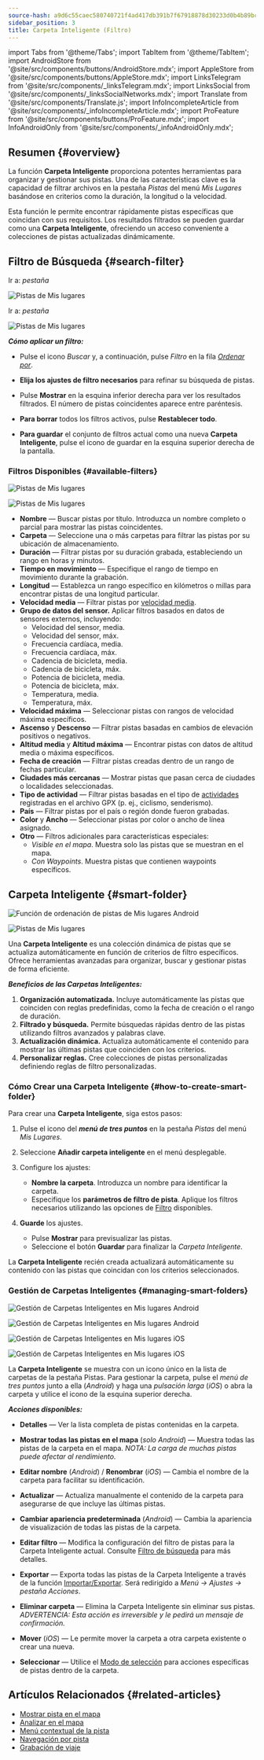 ```yaml
---
source-hash: a9d6c55caec580740721f4ad417db391b7f67918878d30233d0b4b89bc3ee9d5
sidebar_position: 3
title: Carpeta Inteligente (Filtro)
---
```

import Tabs from '@theme/Tabs';
import TabItem from '@theme/TabItem';
import AndroidStore from '@site/src/components/buttons/AndroidStore.mdx';
import AppleStore from '@site/src/components/buttons/AppleStore.mdx';
import LinksTelegram from '@site/src/components/_linksTelegram.mdx';
import LinksSocial from '@site/src/components/_linksSocialNetworks.mdx';
import Translate from '@site/src/components/Translate.js';
import InfoIncompleteArticle from '@site/src/components/_infoIncompleteArticle.mdx';
import ProFeature from '@site/src/components/buttons/ProFeature.mdx';
import InfoAndroidOnly from '@site/src/components/_infoAndroidOnly.mdx';



## Resumen {#overview}

La función **Carpeta Inteligente** proporciona potentes herramientas para organizar y gestionar sus pistas. Una de las características clave es la capacidad de filtrar archivos en la pestaña *Pistas* del menú *Mis Lugares* basándose en criterios como la duración, la longitud o la velocidad.

Esta función le permite encontrar rápidamente pistas específicas que coincidan con sus requisitos. Los resultados filtrados se pueden guardar como una **Carpeta Inteligente**, ofreciendo un acceso conveniente a colecciones de pistas actualizadas dinámicamente.


## Filtro de Búsqueda {#search-filter}

<Tabs groupId="operating-systems" queryString="current-os">

<TabItem value="android" label="Android">

Ir a: *pestaña <Translate android="true" ids="shared_string_menu,shared_string_my_places,shared_string_gpx_files"/>*

![Pistas de Mis lugares](@site/static/img/personal/tracks/my_places_tracks_filter_2_andr.png)

</TabItem>

<TabItem value="ios" label="iOS">

Ir a: *pestaña <Translate ios="true" ids="shared_string_menu,shared_string_my_places,shared_string_gpx_tracks"/>*

![Pistas de Mis lugares](@site/static/img/personal/tracks/my_places_tracks_filter_ios.png)

</TabItem>

</Tabs>

***Cómo aplicar un filtro:***

- Pulse el icono *Buscar* y, a continuación, pulse *Filtro* en la fila [*Ordenar por*](./manage-tracks.md#sort-by).

- **Elija los ajustes de filtro necesarios** para refinar su búsqueda de pistas.

- Pulse **Mostrar** en la esquina inferior derecha para ver los resultados filtrados. El número de pistas coincidentes aparece entre paréntesis.

- **Para borrar** todos los filtros activos, pulse **Restablecer todo**.

- **Para guardar** el conjunto de filtros actual como una nueva **Carpeta Inteligente**, pulse el icono de guardar en la esquina superior derecha de la pantalla.


### Filtros Disponibles {#available-filters}

<Tabs groupId="operating-systems" queryString="current-os">

<TabItem value="android" label="Android">

![Pistas de Mis lugares](@site/static/img/personal/tracks/my_places_tracks_filter_andr.png)

</TabItem>

<TabItem value="ios" label="iOS">

![Pistas de Mis lugares](@site/static/img/personal/tracks/my_places_tracks_filter_2_ios.png)

</TabItem>

</Tabs>

- **Nombre** — Buscar pistas por título. Introduzca un nombre completo o parcial para mostrar las pistas coincidentes.
- **Carpeta** — Seleccione una o más carpetas para filtrar las pistas por su ubicación de almacenamiento.
- **Duración** — Filtrar pistas por su duración grabada, estableciendo un rango en horas y minutos.
- **Tiempo en movimiento** — Especifique el rango de tiempo en movimiento durante la grabación.
- **Longitud** — Establezca un rango específico en kilómetros o millas para encontrar pistas de una longitud particular.
- **Velocidad media** — Filtrar pistas por [velocidad media](../../widgets/info-widgets.md#average-speed).
- **Grupo de datos del sensor.**
    Aplicar filtros basados en datos de sensores externos, incluyendo:
    - Velocidad del sensor, media.
    - Velocidad del sensor, máx.
    - Frecuencia cardíaca, media.
    - Frecuencia cardíaca, máx.
    - Cadencia de bicicleta, media.
    - Cadencia de bicicleta, máx.
    - Potencia de bicicleta, media.
    - Potencia de bicicleta, máx.
    - Temperatura, media.
    - Temperatura, máx.
- **Velocidad máxima** — Seleccionar pistas con rangos de velocidad máxima específicos.
- **Ascenso** y **Descenso** — Filtrar pistas basadas en cambios de elevación positivos o negativos.
- **Altitud media** y **Altitud máxima** — Encontrar pistas con datos de altitud media o máxima específicos.
- **Fecha de creación** — Filtrar pistas creadas dentro de un rango de fechas particular.
- **Ciudades más cercanas** — Mostrar pistas que pasan cerca de ciudades o localidades seleccionadas.
- **Tipo de actividad** — Filtrar pistas basadas en el tipo de [actividades](../../map/tracks/track-context-menu.md#ttrack-activity-type) registradas en el archivo GPX (p. ej., ciclismo, senderismo).
- **País** — Filtrar pistas por el país o región donde fueron grabadas.
- **Color** y **Ancho** — Seleccionar pistas por color o ancho de línea asignado.
- **Otro** — Filtros adicionales para características especiales:
    - *Visible en el mapa*. Muestra solo las pistas que se muestran en el mapa.
    - *Con Waypoints*. Muestra pistas que contienen waypoints específicos.


## Carpeta Inteligente {#smart-folder}

<Tabs groupId="operating-systems" queryString="current-os">

<TabItem value="android" label="Android">

![Función de ordenación de pistas de Mis lugares Android](@site/static/img/personal/tracks/my_places_smart_folder_andr.png)

</TabItem>

<TabItem value="ios" label="iOS">

![Pistas de Mis lugares](@site/static/img/personal/tracks/my_places_smart_folder_ios.png)

</TabItem>

</Tabs>

Una **Carpeta Inteligente** es una colección dinámica de pistas que se actualiza automáticamente en función de criterios de filtro específicos. Ofrece herramientas avanzadas para organizar, buscar y gestionar pistas de forma eficiente.

***Beneficios de las Carpetas Inteligentes:***

1. **Organización automatizada.**
    Incluye automáticamente las pistas que coinciden con reglas predefinidas, como la fecha de creación o el rango de duración.
2. **Filtrado y búsqueda.**
    Permite búsquedas rápidas dentro de las pistas utilizando filtros avanzados y palabras clave.
3. **Actualización dinámica.**
    Actualiza automáticamente el contenido para mostrar las últimas pistas que coinciden con los criterios.
4. **Personalizar reglas.**
    Cree colecciones de pistas personalizadas definiendo reglas de filtro personalizadas.


### Cómo Crear una Carpeta Inteligente {#how-to-create-smart-folder}

Para crear una **Carpeta Inteligente**, siga estos pasos:

1. Pulse el icono del ***menú de tres puntos*** en la pestaña *Pistas* del menú *Mis Lugares*.

2. Seleccione **Añadir carpeta inteligente** en el menú desplegable.

3. Configure los ajustes:
   - **Nombre la carpeta**. Introduzca un nombre para identificar la carpeta.
   - Especifique los **parámetros de filtro de pista**. Aplique los filtros necesarios utilizando las opciones de [Filtro](#available-filters) disponibles.

4. **Guarde** los ajustes.
    - Pulse **Mostrar** para previsualizar las pistas.
    - Seleccione el botón **Guardar** para finalizar la *Carpeta Inteligente*.

La **Carpeta Inteligente** recién creada actualizará automáticamente su contenido con las pistas que coincidan con los criterios seleccionados.


### Gestión de Carpetas Inteligentes {#managing-smart-folders}

<Tabs groupId="operating-systems" queryString="current-os">

<TabItem value="android" label="Android">

![Gestión de Carpetas Inteligentes en Mis lugares Android](@site/static/img/personal/tracks/my_places_smart_folder_2-1_andr.png)

![Gestión de Carpetas Inteligentes en Mis lugares Android](@site/static/img/personal/tracks/my_places_smart_folder_3_andr.png)

</TabItem>

<TabItem value="ios" label="iOS">

![Gestión de Carpetas Inteligentes en Mis lugares iOS](@site/static/img/personal/tracks/folder_menu_2_ios.png)

![Gestión de Carpetas Inteligentes en Mis lugares iOS](@site/static/img/personal/tracks/my_places_smart_folder_2_ios.png)

</TabItem>

</Tabs>

La **Carpeta Inteligente** se muestra con un icono único en la lista de carpetas de la pestaña Pistas. Para gestionar la carpeta, pulse el *menú de tres puntos* junto a ella (*Android*) y haga una *pulsación larga* (*iOS*) o abra la carpeta y utilice el icono de la esquina superior derecha.

***Acciones disponibles:***

- **Detalles** — Ver la lista completa de pistas contenidas en la carpeta.

- **Mostrar todas las pistas en el mapa** (*solo Android*) — Muestra todas las pistas de la carpeta en el mapa.
    *NOTA: La carga de muchas pistas puede afectar al rendimiento.*

- **Editar nombre** (*Android*) / **Renombrar** (*iOS*) — Cambia el nombre de la carpeta para facilitar su identificación.

- **Actualizar** — Actualiza manualmente el contenido de la carpeta para asegurarse de que incluye las últimas pistas.

- **Cambiar apariencia predeterminada** (*Android*) — Cambia la apariencia de visualización de todas las pistas de la carpeta.

- **Editar filtro** — Modifica la configuración del filtro de pistas para la Carpeta Inteligente actual. Consulte [Filtro de búsqueda](#search-filter) para más detalles.

- **Exportar** — Exporta todas las pistas de la Carpeta Inteligente a través de la función [Importar/Exportar](../../personal/import-export.md). Será redirigido a *Menú → Ajustes → pestaña Acciones*.

- **Eliminar carpeta** — Elimina la Carpeta Inteligente sin eliminar sus pistas.
    *ADVERTENCIA: Esta acción es irreversible y le pedirá un mensaje de confirmación.*

- **Mover** (*iOS*) — Le permite mover la carpeta a otra carpeta existente o crear una nueva.

- **Seleccionar** — Utilice el [Modo de selección](./manage-tracks.md#selection-mode) para acciones específicas de pistas dentro de la carpeta.


## Artículos Relacionados {#related-articles}

- [Mostrar pista en el mapa](../../map/tracks/index.md)
- [Analizar en el mapa](../../map/tracks/index.md#analyze-track-on-map)
- [Menú contextual de la pista](../../map/tracks/track-context-menu.md)
- [Navegación por pista](../../navigation/setup/gpx-navigation.md)
- [Grabación de viaje](../../plugins/trip-recording.md)